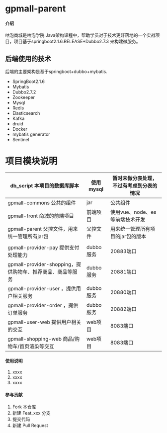# gpmall-parent

#### 介绍
咕泡商城是咕泡学院 Java架构课程中，帮助学员对于技术更好落地的一个实战项目，项目基于springboot2.1.6.RELEASE+Dubbo2.7.3 来构建微服务。

## 后端使用的技术

后端的主要架构是基于springboot+dubbo+mybatis.

* SpringBoot2.1.6
* Mybatis
* Dubbo2.7.2
* Zookeeper
* Mysql
* Redis
* Elasticsearch
* Kafka
* druid
* Docker
* mybatis generator
* Sentinel


# 项目模块说明

| db_script  本项目的数据库脚本                                | 使用mysql | 暂时未做分表处理，不过有考虑到分表的情况             |
| ------------------------------------------------------------ | --------- | ---------------------------------------------------- |
| gpmall-commons 公共的组件                                    | jar       | 公共组件         |
| gpmall-front  商城的前端项目                             | 前端项目  | 使用vue、node、es等前端技术开发                      |
| gpmall-parent 父控文件，用来统一管理所有jar包                | 父控文件  | 用来统一管理所有项目的jar包的版本                    |
                     |
| gpmall-provider-pay  提供支付处理能力                                | dubbo服务 | 20883端口                                            |
| gpmall-provider-shopping，提供购物车、推荐商品、商品等服务           | dubbo服务 | 20881端口                                            |
| gpmall-provider-user ，提供用户相关服务                              | dubbo服务 | 20880端口                                            |
| gpmall-provider-order ，提供订单服务                                 | dubbo服务 | 20882端口                                            |
| gpmall-user-web 提供用户相关的交互                | web项目   | 8083端口                                             |
| gpmall-shopping-web 商品/购物车/首页渲染等交互                | web项目   | 8083端口                                             |



#### 使用说明

1. xxxx
2. xxxx
3. xxxx

#### 参与贡献

1. Fork 本仓库
2. 新建 Feat_xxx 分支
3. 提交代码
4. 新建 Pull Request

